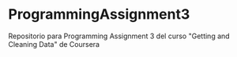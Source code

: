 # ProgrammingAssignment3
Repositorio para Programming Assignment 3 del curso "Getting and Cleaning Data" de Coursera

